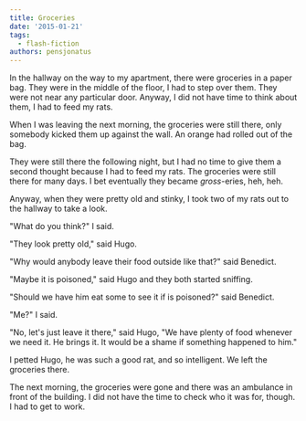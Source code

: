 ```yaml
---
title: Groceries
date: '2015-01-21'
tags:
  - flash-fiction
authors: pensjonatus
---
```


In the hallway on the way to my apartment, there were groceries in a paper bag.
They were in the middle of the floor, I had to step over them. They were not
near any particular door. Anyway, I did not have time to think about them, I had
to feed my rats.

<!-- truncate -->

When I was leaving the next morning, the groceries were still there, only
somebody kicked them up against the wall. An orange had rolled out of the bag.

They were still there the following night, but I had no time to give them a
second thought because I had to feed my rats. The groceries were still there for
many days. I bet eventually they became _gross_\-eries, heh, heh.

Anyway, when they were pretty old and stinky, I took two of my rats out to the
hallway to take a look.

"What do you think?" I said.

"They look pretty old," said Hugo.

"Why would anybody leave their food outside like that?" said Benedict.

"Maybe it is poisoned," said Hugo and they both started sniffing.

"Should we have him eat some to see it if is poisoned?" said Benedict.

"Me?" I said.

"No, let's just leave it there," said Hugo, "We have plenty of food whenever we
need it. He brings it. It would be a shame if something happened to him."

I petted Hugo, he was such a good rat, and so intelligent. We left the groceries
there.

The next morning, the groceries were gone and there was an ambulance in front of
the building. I did not have the time to check who it was for, though. I had to
get to work.
